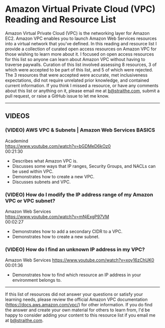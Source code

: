 # Amazon Virtual Private Cloud (VPC) Reading and Resource List

Amazon Virtual Private Cloud (VPC) is the networking layer for Amazon EC2. Amazon VPC enables you to launch Amazon Web Services resources into a virtual network that you've defined. In this reading and resource list I provide a collection of curated open access resources on Amazon VPC for those wishing to learn more about it. I focused on open access resources for this list so anyone can learn about Amazon VPC without having to traverse paywalls. Curation of this list involved assessing 8 resources, 3 of which were accepted to be part of this list, and 5 of which were rejected. The 3 resources that were accepted were accurate, met inclusiveness expectations, did not require unrelated prior knowledge, and contained current information. If you think I missed a resource, or have any comments about this list or anything on it, please email me at b@straithe.com, submit a pull request, or raise a GitHub issue to let me know. 


---


## VIDEOS

### (VIDEO) AWS VPC & Subnets | Amazon Web Services BASICS  
Academind  
https://www.youtube.com/watch?v=bGDMeD6kOz0  
00:21:30  
* Describes what Amazon VPC is.  
* Discusses some ways that IP ranges, Security Groups, and NACLs can be used within VPC.  
* Demonstrates how to create a new VPC.  
* Discusses subnets and VPC.  

### (VIDEO) How do I modify the IP address range of my Amazon VPC or VPC subnet?  
Amazon Web Services  
https://www.youtube.com/watch?v=mNjExgP97VM  
00:02:27  
* Demonstrates how to add a secondary CIDR to a VPC.  
* Demonstrates how to create a new subnet.  

### (VIDEO) How do I find an unknown IP address in my VPC?
Amazon Web Services
https://www.youtube.com/watch?v=xoy16zChUK0
00:01:36
* Demonstrates how to find which resource an IP address in your environment belongs to. 


---


If this list of resources did not answer your questions or satisfy your learning needs, please review the official Amazon VPC documentation (https://docs.aws.amazon.com/vpc/) for other information. If you do find the answer and create your own material for others to learn from, I'd be happy to consider adding your content to this resource list if you email me at b@straithe.com. 
